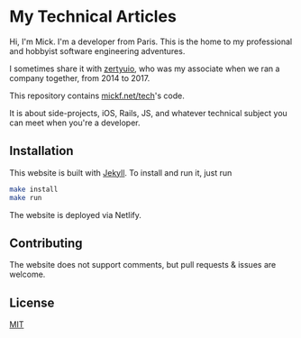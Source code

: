 # My Technical Articles

Hi, I'm Mick. I'm a developer from Paris. This is the home to my professional
and hobbyist software engineering adventures.

I sometimes share it with [zertyuio](https://github.com/zertyuio), who was my
associate when we ran a company together, from 2014 to 2017.

This repository contains [mickf.net/tech][1]'s code.

It is about side-projects, iOS, Rails, JS, and whatever technical subject you
can meet when you're a developer.

## Installation

This website is built with [Jekyll][jekyll]. To install and run it, just run

```bash
make install
make run
```

The website is deployed via Netlify.

## Contributing

The website does not support comments, but pull requests & issues are welcome.

## License

[MIT](https://choosealicense.com/licenses/mit/)

[1]: https://mickf.net/tech/
[jekyll]:
  https://jekyllrb.com
  "Transform your plain text into static websites and blogs."
